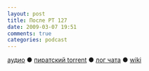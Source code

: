 ```yaml
---
layout: post
title: После РТ 127
date: 2009-03-07 19:51
comments: true
categories: podcast
---
```

[аудио](http://cdn.radio-t.com/rt127post.mp3) ● [пиратский torrent](http://pirates.radio-t.com/torrents/rt127post.mp3.torrent) ● [лог чата](http://chat.radio-t.com/logs/radio-t-127.html) ● [wiki](http://wiki.radio-t.com/%D0%9F%D0%BE%D1%81%D0%BB%D0%B5_%D0%A0%D0%A2_127)<audio src="http://cdn.radio-t.com/rt127post.mp3" preload="none">
